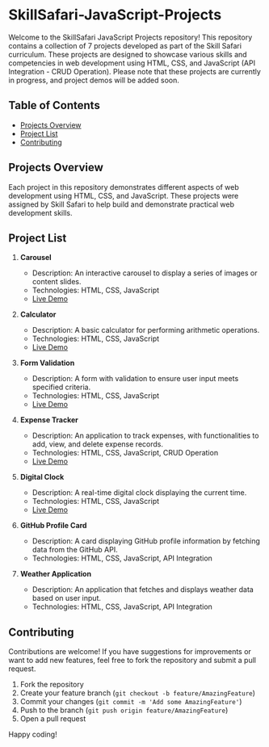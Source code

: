 # SkillSafari-JavaScript-Projects

Welcome to the SkillSafari JavaScript Projects repository! This repository contains a collection of 7 projects developed as part of the Skill Safari curriculum. These projects are designed to showcase various skills and competencies in web development using HTML, CSS, and JavaScript (API Integration - CRUD Operation). Please note that these projects are currently in progress, and project demos will be added soon.

## Table of Contents

- [Projects Overview](#projects-overview)
- [Project List](#project-list)
- [Contributing](#contributing)

## Projects Overview

Each project in this repository demonstrates different aspects of web development using HTML, CSS, and JavaScript. These projects were assigned by Skill Safari to help build and demonstrate practical web development skills.

## Project List

1. **Carousel**

   - Description: An interactive carousel to display a series of images or content slides.
   - Technologies: HTML, CSS, JavaScript
   - [Live Demo](https://project01-carousel.netlify.app/)

2. **Calculator**

   - Description: A basic calculator for performing arithmetic operations.
   - Technologies: HTML, CSS, JavaScript
   - [Live Demo](https://project02-calculator.netlify.app/)

3. **Form Validation**

   - Description: A form with validation to ensure user input meets specified criteria.
   - Technologies: HTML, CSS, JavaScript
   - [Live Demo](https://project03-form-validation.netlify.app/)

4. **Expense Tracker**

   - Description: An application to track expenses, with functionalities to add, view, and delete expense records.
   - Technologies: HTML, CSS, JavaScript, CRUD Operation
   - [Live Demo](https://project04-expense-tracker.netlify.app/)

5. **Digital Clock**

   - Description: A real-time digital clock displaying the current time.
   - Technologies: HTML, CSS, JavaScript
   - [Live Demo](https://project05-digital-clock.netlify.app/)

6. **GitHub Profile Card**

   - Description: A card displaying GitHub profile information by fetching data from the GitHub API.
   - Technologies: HTML, CSS, JavaScript, API Integration

7. **Weather Application**
   - Description: An application that fetches and displays weather data based on user input.
   - Technologies: HTML, CSS, JavaScript, API Integration

## Contributing

Contributions are welcome! If you have suggestions for improvements or want to add new features, feel free to fork the repository and submit a pull request.

1. Fork the repository
2. Create your feature branch (`git checkout -b feature/AmazingFeature`)
3. Commit your changes (`git commit -m 'Add some AmazingFeature'`)
4. Push to the branch (`git push origin feature/AmazingFeature`)
5. Open a pull request

Happy coding!
